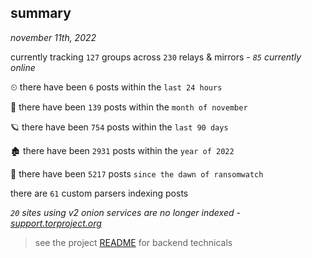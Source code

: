 
## summary
_november 11th, 2022_

currently tracking `127` groups across `230` relays & mirrors - _`85` currently online_

⏲ there have been `6` posts within the `last 24 hours`

🦈 there have been `139` posts within the `month of november`

🪐 there have been `754` posts within the `last 90 days`

🏚 there have been `2931` posts within the `year of 2022`

🦕 there have been `5217` posts `since the dawn of ransomwatch`

there are `61` custom parsers indexing posts

_`20` sites using v2 onion services are no longer indexed - [support.torproject.org](https://support.torproject.org/onionservices/v2-deprecation/)_

> see the project [README](https://github.com/joshhighet/ransomwatch#ransomwatch--) for backend technicals
